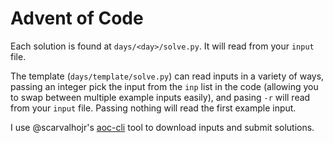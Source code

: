 # Advent of Code

Each solution is found at `days/<day>/solve.py`. It will read from your `input` file.

The template (`days/template/solve.py`) can read inputs in a variety of ways, passing an integer pick the input from the `inp` list in the code (allowing you to swap between multiple example inputs easily), and pasing `-r` will read from your `input` file. Passing nothing will read the first example input.

I use @scarvalhojr's [aoc-cli](https://github.com/scarvalhojr/aoc-cli) tool to download inputs and submit solutions.
